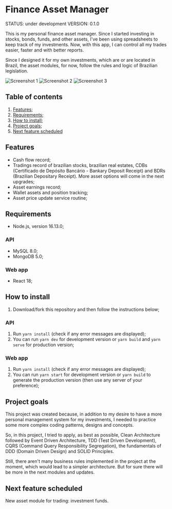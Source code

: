 # Finance Asset Manager

STATUS: under development
VERSION: 0.1.0

This is my personal finance asset manager. Since I started investing in stocks, bonds, funds, and other assets, I've been using spreadsheets to keep track of my investments. Now, with this app, I can control all my trades easier, faster and with better reports.

Since I designed it for my own investments, which are or are located in Brazil, the asset modules, for now, follow the rules and logic of Brazilian legislation.

![Screenshot 1](/docs/web-app/screenshot1.webp)
![Screenshot 2](/docs/web-app/screenshot2.webp)
![Screenshot 3](/docs/web-app/screenshot3.webp)

## Table of contents

1. [Features](#features);
2. [Requirements](#requirements);
3. [How to install](#how-to-install);
4. [Project goals](#project-goals);
5. [Next feature scheduled](#next-feature-scheduled)

## Features

- Cash flow record;
- Tradings record of brazilian stocks, brazilian real estates, CDBs (Certificado de Depósito Bancário - Bankary Deposit Receipt) and BDRs (Brazilian Depositary Receipt). More asset options will come in the next upgrades;
- Asset earnings record;
- Wallet assets and position tracking;
- Asset price update service routine;

## Requirements

- Node.js, version 16.13.0;

### API

- MySQL 8.0;
- MongoDB 5.0;

### Web app

- React 18;

## How to install

1. Download/fork this repository and then follow the instructions below;

### API

1. Run `yarn install` (check if any error messages are displayed);
2. You can run `yarn dev` for development version or `yarn build` and `yarn serve` for production version;

### Web app

1. Run `yarn install` (check if any error messages are displayed);
2. You can run `yarn start` for development version or `yarn build` to generate the production version (then use any server of your preference);

## Project goals

This project was created because, in addition to my desire to have a more personal management system for my investments, I needed to practice some more complex coding patterns, designs and concepts.

So, in this project, I tried to apply, as best as possible, Clean Architecture followed by Event Driven Architecture, TDD (Test Driven Development), CQRS (Command Query Responsibility Segregation), the fundamentals of DDD (Domain Driven Design) and SOLID Principles.

Still, there aren't many business rules implemented in the project at the moment, which would lead to a simpler architecture. But for sure there will be more in the next modules and updates.

## Next feature scheduled

New asset module for trading: investment funds.
